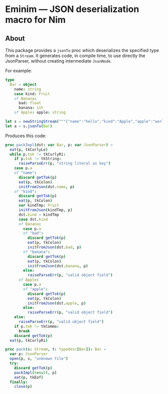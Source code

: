 # Eminim — JSON deserialization macro for Nim

## About

This package provides a ``jsonTo`` proc which deserializes the specified type from a ``Stream``. It
generates code, in compile time, to use directly the JsonParser, without creating intermediate `JsonNode`.

For example:

```nim
type
  Bar = object
    name: string
    case kind: Fruit
    of Banana:
      bad: float
      banana: int
    of Apple: apple: string

let s = newStringStream("""{"name":"hello","kind":"Apple","apple":"world"}""")
let a = s.jsonTo(Bar)
```

Produces this code:

```nim
proc packImpl(dst: var Bar, p: var JsonParser) =
  eat(p, tkCurlyLe)
  while p.tok != tkCurlyRi:
    if p.tok != tkString:
      raiseParseErr(p, "string literal as key")
    case p.a
    of "name":
      discard getTok(p)
      eat(p, tkColon)
      initFromJson(dst.name, p)
    of "kind":
      discard getTok(p)
      eat(p, tkColon)
      var kindTmp: Fruit
      initFromJson(kindTmp, p)
      dst.kind = kindTmp
      case dst.kind
      of Banana:
        case p.a
        of "bad":
          discard getTok(p)
          eat(p, tkColon)
          initFromJson(dst.bad, p)
        of "banana":
          discard getTok(p)
          eat(p, tkColon)
          initFromJson(dst.banana, p)
        else:
          raiseParseErr(p, "valid object field")
      of Apple:
        case p.a
        of "apple":
          discard getTok(p)
          eat(p, tkColon)
          initFromJson(dst.apple, p)
        else:
          raiseParseErr(p, "valid object field")
    else:
      raiseParseErr(p, "valid object field")
    if p.tok != tkComma:
      break
    discard getTok(p)
  eat(p, tkCurlyRi)

proc pack(s: Stream, t: typedesc[Bar]): Bar =
  var p: JsonParser
  open(p, s, "unknown file")
  try:
    discard getTok(p)
    packImpl(result, p)
    eat(p, tkEof)
  finally:
    close(p)
```

